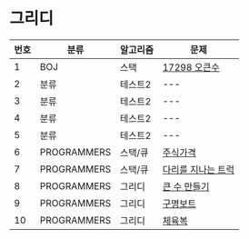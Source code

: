 # 그리디

|번호|분류|알고리즘|문제
|---|------|---|---|
|1|BOJ|스택|[17298 오큰수](http://www.google.co.kr)|
|2|분류|테스트2|---|
|3|분류|테스트2|---|
|4|분류|테스트2|---|
|5|분류|테스트2|---|
|6|PROGRAMMERS|스택/큐|[주식가격](https://school.programmers.co.kr/learn/courses/30/lessons/42584)|
|7|PROGRAMMERS|스택/큐|[다리를 지나는 트럭](https://school.programmers.co.kr/learn/courses/30/lessons/42583)|
|8|PROGRAMMERS|그리디|[큰 수 만들기](https://school.programmers.co.kr/learn/courses/30/lessons/42883)|
|9|PROGRAMMERS|그리디|[구명보트](https://school.programmers.co.kr/learn/courses/30/lessons/42885)|
|10|PROGRAMMERS|그리디|[체육복](https://school.programmers.co.kr/learn/courses/30/lessons/42862)|

